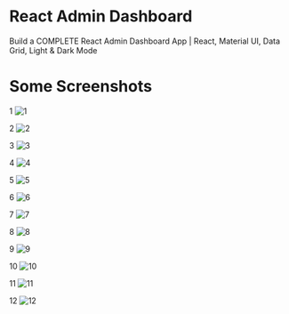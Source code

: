 # React Admin Dashboard

Build a COMPLETE React Admin Dashboard App | React, Material UI, Data Grid, Light & Dark Mode
# Some Screenshots
 1
![1](https://user-images.githubusercontent.com/125787508/232376943-6095e2ed-0971-4777-a984-562158d1048a.jpeg)

2
![2](https://user-images.githubusercontent.com/125787508/232377000-506eb4b8-1f2b-472c-acf1-56e2e8abb98d.jpeg)

3
![3](https://user-images.githubusercontent.com/125787508/232377028-ca954cc6-9c3d-423e-bc34-55fe715ccecb.jpeg)

4
![4](https://user-images.githubusercontent.com/125787508/232377054-2f5dbfa6-e751-4c15-93a5-116318e80c92.jpeg)

5
![5](https://user-images.githubusercontent.com/125787508/232377171-ba7f4411-5652-4f1c-b3e9-f005649d13e8.jpeg)

6
![6](https://user-images.githubusercontent.com/125787508/232377196-4b1242e2-e060-4be1-b819-4f348a56dd78.jpeg)

7
![7](https://user-images.githubusercontent.com/125787508/232377259-7af24c17-8e4c-41a3-9d15-4fd923e03156.jpeg)

8
![8](https://user-images.githubusercontent.com/125787508/232377343-3cfd7357-6878-4836-a39a-f3912130e03d.jpeg)

9
![9](https://user-images.githubusercontent.com/125787508/232377360-cebe62b6-c779-48a4-b204-1eccccb78d45.jpeg)

10
![10](https://user-images.githubusercontent.com/125787508/232377390-9f948fb4-4bce-42b7-966e-1a2a7147461e.jpeg)

11
![11](https://user-images.githubusercontent.com/125787508/232377420-2496d604-8076-4161-85d0-0208e5532da5.jpeg)

12
![12](https://user-images.githubusercontent.com/125787508/232377434-0d35f92d-013e-4d64-b732-61066dc570a1.jpeg)
